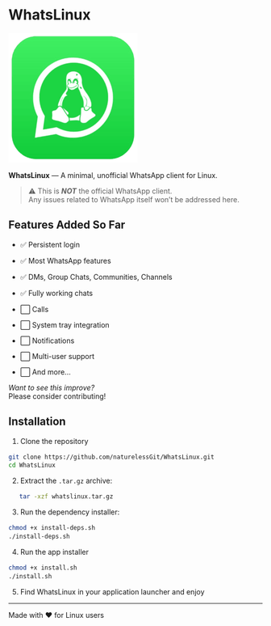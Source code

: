 # WhatsLinux

![WhatsLinux logo](src/icons/icon-256x256.png)

**WhatsLinux** — A minimal, unofficial WhatsApp client for Linux.

> ⚠️ This is ***NOT*** the official WhatsApp client.  
> Any issues related to WhatsApp itself won’t be addressed here.

## Features Added So Far

- ✅ Persistent login  
- ✅ Most WhatsApp features  
- ✅ DMs, Group Chats, Communities, Channels  
- ✅ Fully working chats  

- ⬜ Calls
- ⬜ System tray integration  
- ⬜ Notifications  
- ⬜ Multi-user support  
- ⬜ And more...

*Want to see this improve?*  
Please consider contributing!

## Installation

1. Clone the repository
```bash
git clone https://github.com/naturelessGit/WhatsLinux.git
cd WhatsLinux
```

2. Extract the `.tar.gz` archive:  
```bash
   tar -xzf whatslinux.tar.gz
```

3. Run the dependency installer:
```bash
chmod +x install-deps.sh
./install-deps.sh
```

4. Run the app installer
```bash
chmod +x install.sh
./install.sh
```

5. Find WhatsLinux in your application launcher and enjoy

---

Made with ❤️ for Linux users


